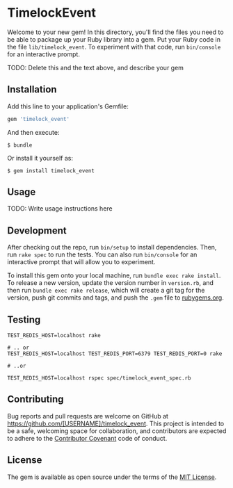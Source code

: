 # TimelockEvent

Welcome to your new gem! In this directory, you'll find the files you need to be able to package up your Ruby library into a gem. Put your Ruby code in the file `lib/timelock_event`. To experiment with that code, run `bin/console` for an interactive prompt.

TODO: Delete this and the text above, and describe your gem

## Installation

Add this line to your application's Gemfile:

```ruby
gem 'timelock_event'
```

And then execute:

    $ bundle

Or install it yourself as:

    $ gem install timelock_event

## Usage

TODO: Write usage instructions here

## Development

After checking out the repo, run `bin/setup` to install dependencies. Then, run `rake spec` to run the tests. You can also run `bin/console` for an interactive prompt that will allow you to experiment.

To install this gem onto your local machine, run `bundle exec rake install`. To release a new version, update the version number in `version.rb`, and then run `bundle exec rake release`, which will create a git tag for the version, push git commits and tags, and push the `.gem` file to [rubygems.org](https://rubygems.org).

## Testing 

```
TEST_REDIS_HOST=localhost rake

# .. or
TEST_REDIS_HOST=localhost TEST_REDIS_PORT=6379 TEST_REDIS_PORT=0 rake

# ..or

TEST_REDIS_HOST=localhost rspec spec/timelock_event_spec.rb
```

## Contributing

Bug reports and pull requests are welcome on GitHub at https://github.com/[USERNAME]/timelock_event. This project is intended to be a safe, welcoming space for collaboration, and contributors are expected to adhere to the [Contributor Covenant](http://contributor-covenant.org) code of conduct.


## License

The gem is available as open source under the terms of the [MIT License](http://opensource.org/licenses/MIT).

